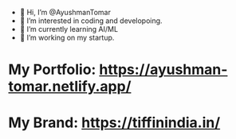 - 👋 Hi, I’m @AyushmanTomar
- 👀 I’m interested in coding and developoing.
- 🌱 I’m currently learning AI/ML
- 💞️ I’m working on my startup.

# My Portfolio: https://ayushman-tomar.netlify.app/
# My Brand: https://tiffinindia.in/

<!---
AyushmanTomar/AyushmanTomar is a ✨ special ✨ repository because its `README.md` (this file) appears on your GitHub profile.
You can click the Preview link to take a look at your changes.
--->
